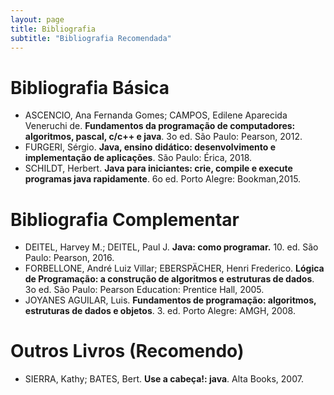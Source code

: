 ```yaml
---
layout: page
title: Bibliografia
subtitle: "Bibliografia Recomendada"
---
```


# Bibliografia Básica
- ASCENCIO, Ana Fernanda Gomes; CAMPOS, Edilene Aparecida Veneruchi de. **Fundamentos da programação de computadores: algoritmos, pascal, c/c++ e java**. 3o ed. São Paulo: Pearson, 2012.
- FURGERI, Sérgio. **Java, ensino didático: desenvolvimento e implementação de aplicações**. São Paulo: Érica, 2018.
- SCHILDT, Herbert. **Java para iniciantes: crie, compile e execute programas java rapidamente**. 6o ed. Porto Alegre: Bookman,2015.

# Bibliografia Complementar 
- DEITEL, Harvey M.; DEITEL, Paul J. **Java: como programar.** 10. ed. São Paulo: Pearson, 2016.
- FORBELLONE, André Luiz Villar; EBERSPÄCHER, Henri Frederico. **Lógica de Programação: a construção de algoritmos e estruturas de dados**. 3o ed. São Paulo: Pearson Education: Prentice Hall, 2005. 
- JOYANES AGUILAR, Luis. **Fundamentos de programação: algoritmos, estruturas de dados e objetos**. 3. ed. Porto Alegre: AMGH, 2008.

# Outros Livros (Recomendo)
- SIERRA, Kathy; BATES, Bert. **Use a cabeça!: java**. Alta Books, 2007.